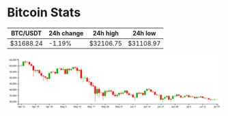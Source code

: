 # Bitcoin Stats

BTC/USDT|24h change|24h high|24h low|
|---|---|---|---|
|$31688.24|-1.19%|$32106.75|$31108.97|

<img src="./chart.svg">
